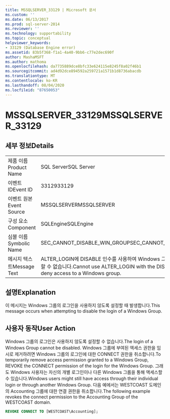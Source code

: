 ```yaml
---
title: MSSQLSERVER_33129 | Microsoft 문서
ms.custom: ''
ms.date: 06/13/2017
ms.prod: sql-server-2014
ms.reviewer: ''
ms.technology: supportability
ms.topic: conceptual
helpviewer_keywords:
- 33129 (Database Engine error)
ms.assetid: 83b5f368-f1a1-4a40-9bb6-c77e2dec690f
author: MashaMSFT
ms.author: mathoma
ms.openlocfilehash: da7735889dce8bfc33e624115e8245f8a02f46b1
ms.sourcegitcommit: ad4d92dce894592a259721a1571b1d8736abacdb
ms.translationtype: MT
ms.contentlocale: ko-KR
ms.lasthandoff: 08/04/2020
ms.locfileid: "87650053"
---
```

# <a name="mssqlserver_33129"></a><span data-ttu-id="c9a7b-102">MSSQLSERVER_33129</span><span class="sxs-lookup"><span data-stu-id="c9a7b-102">MSSQLSERVER_33129</span></span>
    
## <a name="details"></a><span data-ttu-id="c9a7b-103">세부 정보</span><span class="sxs-lookup"><span data-stu-id="c9a7b-103">Details</span></span>  
  
|||  
|-|-|  
|<span data-ttu-id="c9a7b-104">제품 이름</span><span class="sxs-lookup"><span data-stu-id="c9a7b-104">Product Name</span></span>|<span data-ttu-id="c9a7b-105">SQL Server</span><span class="sxs-lookup"><span data-stu-id="c9a7b-105">SQL Server</span></span>|  
|<span data-ttu-id="c9a7b-106">이벤트 ID</span><span class="sxs-lookup"><span data-stu-id="c9a7b-106">Event ID</span></span>|<span data-ttu-id="c9a7b-107">33129</span><span class="sxs-lookup"><span data-stu-id="c9a7b-107">33129</span></span>|  
|<span data-ttu-id="c9a7b-108">이벤트 원본</span><span class="sxs-lookup"><span data-stu-id="c9a7b-108">Event Source</span></span>|<span data-ttu-id="c9a7b-109">MSSQLSERVER</span><span class="sxs-lookup"><span data-stu-id="c9a7b-109">MSSQLSERVER</span></span>|  
|<span data-ttu-id="c9a7b-110">구성 요소</span><span class="sxs-lookup"><span data-stu-id="c9a7b-110">Component</span></span>|<span data-ttu-id="c9a7b-111">SQLEngine</span><span class="sxs-lookup"><span data-stu-id="c9a7b-111">SQLEngine</span></span>|  
|<span data-ttu-id="c9a7b-112">심볼 이름</span><span class="sxs-lookup"><span data-stu-id="c9a7b-112">Symbolic Name</span></span>|<span data-ttu-id="c9a7b-113">SEC_CANNOT_DISABLE_WIN_GROUP</span><span class="sxs-lookup"><span data-stu-id="c9a7b-113">SEC_CANNOT_DISABLE_WIN_GROUP</span></span>|  
|<span data-ttu-id="c9a7b-114">메시지 텍스트</span><span class="sxs-lookup"><span data-stu-id="c9a7b-114">Message Text</span></span>|<span data-ttu-id="c9a7b-115">ALTER_LOGIN에 DISABLE 인수를 사용하여 Windows 그룹에 대한 액세스를 거부할 수 없습니다.</span><span class="sxs-lookup"><span data-stu-id="c9a7b-115">Cannot use ALTER_LOGIN with the DISABLE argument to deny access to a Windows group.</span></span>|  
  
## <a name="explanation"></a><span data-ttu-id="c9a7b-116">설명</span><span class="sxs-lookup"><span data-stu-id="c9a7b-116">Explanation</span></span>  
 <span data-ttu-id="c9a7b-117">이 메시지는 Windows 그룹의 로그인을 사용하지 않도록 설정할 때 발생합니다.</span><span class="sxs-lookup"><span data-stu-id="c9a7b-117">This message occurs when attempting to disable the login of a Windows Group.</span></span>  
  
## <a name="user-action"></a><span data-ttu-id="c9a7b-118">사용자 동작</span><span class="sxs-lookup"><span data-stu-id="c9a7b-118">User Action</span></span>  
 <span data-ttu-id="c9a7b-119">Windows 그룹의 로그인은 사용하지 않도록 설정할 수 없습니다.</span><span class="sxs-lookup"><span data-stu-id="c9a7b-119">The login of a Windows Group cannot be disabled.</span></span> <span data-ttu-id="c9a7b-120">Windows 그룹에 부여된 액세스 권한을 임시로 제거하려면 Windows 그룹의 로그인에 대한 CONNECT 권한을 취소합니다.</span><span class="sxs-lookup"><span data-stu-id="c9a7b-120">To temporarily remove access permission granted to a Windows Group, REVOKE the CONNECT permission of the login for the Windows Group.</span></span> <span data-ttu-id="c9a7b-121">그래도 Windows 사용자는 자신의 개별 로그인이나 다른 Windows 그룹을 통해 액세스할 수 있습니다.</span><span class="sxs-lookup"><span data-stu-id="c9a7b-121">Windows users might still have access through their individual login or through another Windows Group.</span></span> <span data-ttu-id="c9a7b-122">다음 예에서는 WESTCOAST 도메인의 Accounting 그룹에 대한 연결 권한을 취소합니다.</span><span class="sxs-lookup"><span data-stu-id="c9a7b-122">The following example revokes the connect permission to the Accounting Group of the WESTCOAST domain.</span></span>  
  
```sql  
REVOKE CONNECT TO [WESTCOAST\Accounting];  
```  
  
  
